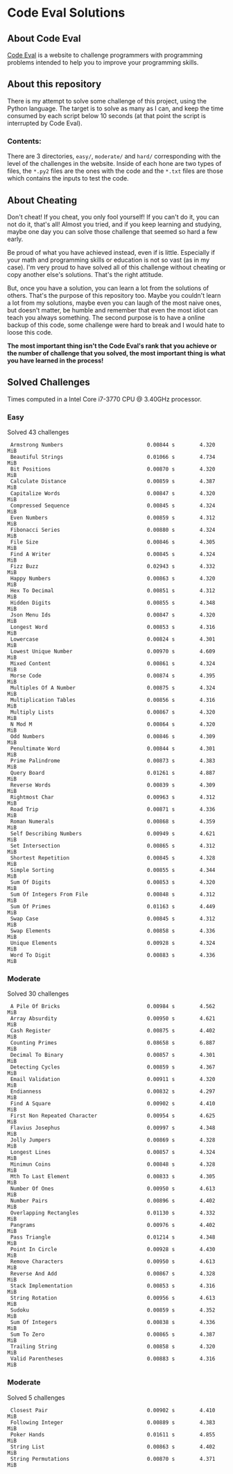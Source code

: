 # Code Eval Solutions

## About Code Eval

[Code Eval](https://www.codeeval.com) is a website to challenge programmers
with programming problems intended to help you to improve your programming
skills.

## About this repository

There is my attempt to solve some challenge of this project, using the
Python language. The target is to solve as many as I can, and keep the time
consumed by each script below 10 seconds (at that point the script is
interrupted by Code Eval).

### Contents:

There are 3 directories, `easy/`, `moderate/` and `hard/` corresponding
with the level of the challenges in the website. Inside of each hone are
two types of files, the `*.py2` files are the ones with the code and the
`*.txt` files are those which contains the inputs to test the code.

## About Cheating

Don't cheat! If you cheat, you only fool yourself! If you can't do it, you
can not do it, that's all! Almost you tried, and if you keep learning and
studying, maybe one day you can solve those challenge that seemed so hard a
few early.

Be proud of what you have achieved instead, even if is little. Especially
if your math and programming skills or education is not so vast (as in my
case). I'm very proud to have solved all of this challenge without cheating
or copy another else's solutions. That's the right attitude.

But, once you have a solution, you can learn a lot from the solutions of
others.  That's the purpose of this repository too. Maybe you couldn't
learn a lot from my solutions, maybe even you can laugh of the most naive
ones, but doesn't matter, be humble and remember that even the most idiot
can teach you always something. The second purpose is to have a online
backup of this code, some challenge were hard to break and I would hate to
loose this code.

__The most important thing isn't the Code Eval's rank that you achieve or
the number of challenge that you solved, the most important thing is what
you have learned in the process!__

## Solved Challenges

Times computed in a Intel Core i7-3770 CPU @ 3.40GHz processor.

### Easy

Solved 43 challenges

     Armstrong Numbers                           0.00844 s        4.320 MiB
     Beautiful Strings                           0.01066 s        4.734 MiB
     Bit Positions                               0.00870 s        4.320 MiB
     Calculate Distance                          0.00859 s        4.387 MiB
     Capitalize Words                            0.00847 s        4.320 MiB
     Compressed Sequence                         0.00845 s        4.324 MiB
     Even Numbers                                0.00859 s        4.312 MiB
     Fibonacci Series                            0.00880 s        4.324 MiB
     File Size                                   0.00846 s        4.305 MiB
     Find A Writer                               0.00845 s        4.324 MiB
     Fizz Buzz                                   0.02943 s        4.332 MiB
     Happy Numbers                               0.00863 s        4.320 MiB
     Hex To Decimal                              0.00851 s        4.312 MiB
     Hidden Digits                               0.00855 s        4.348 MiB
     Json Menu Ids                               0.00847 s        4.320 MiB
     Longest Word                                0.00853 s        4.316 MiB
     Lowercase                                   0.00824 s        4.301 MiB
     Lowest Unique Number                        0.00970 s        4.609 MiB
     Mixed Content                               0.00861 s        4.324 MiB
     Morse Code                                  0.00874 s        4.395 MiB
     Multiples Of A Number                       0.00875 s        4.324 MiB
     Multiplication Tables                       0.00856 s        4.316 MiB
     Multiply Lists                              0.00867 s        4.320 MiB
     N Mod M                                     0.00864 s        4.320 MiB
     Odd Numbers                                 0.00846 s        4.309 MiB
     Penultimate Word                            0.00844 s        4.301 MiB
     Prime Palindrome                            0.00873 s        4.383 MiB
     Query Board                                 0.01261 s        4.887 MiB
     Reverse Words                               0.00839 s        4.309 MiB
     Rightmost Char                              0.00963 s        4.312 MiB
     Road Trip                                   0.00871 s        4.336 MiB
     Roman Numerals                              0.00868 s        4.359 MiB
     Self Describing Numbers                     0.00949 s        4.621 MiB
     Set Intersection                            0.00865 s        4.312 MiB
     Shortest Repetition                         0.00845 s        4.328 MiB
     Simple Sorting                              0.00855 s        4.344 MiB
     Sum Of Digits                               0.00853 s        4.320 MiB
     Sum Of Integers From File                   0.00848 s        4.312 MiB
     Sum Of Primes                               0.01163 s        4.449 MiB
     Swap Case                                   0.00845 s        4.312 MiB
     Swap Elements                               0.00858 s        4.336 MiB
     Unique Elements                             0.00928 s        4.324 MiB
     Word To Digit                               0.00883 s        4.336 MiB

### Moderate

Solved 30 challenges

     A Pile Of Bricks                            0.00984 s        4.562 MiB
     Array Absurdity                             0.00950 s        4.621 MiB
     Cash Register                               0.00875 s        4.402 MiB
     Counting Primes                             0.08658 s        6.887 MiB
     Decimal To Binary                           0.00857 s        4.301 MiB
     Detecting Cycles                            0.00859 s        4.367 MiB
     Email Validation                            0.00911 s        4.320 MiB
     Endianness                                  0.00832 s        4.297 MiB
     Find A Square                               0.00902 s        4.410 MiB
     First Non Repeated Character                0.00954 s        4.625 MiB
     Flavius Josephus                            0.00997 s        4.348 MiB
     Jolly Jumpers                               0.00869 s        4.328 MiB
     Longest Lines                               0.00857 s        4.324 MiB
     Minimun Coins                               0.00848 s        4.328 MiB
     Mth To Last Element                         0.00833 s        4.305 MiB
     Number Of Ones                              0.00950 s        4.613 MiB
     Number Pairs                                0.00896 s        4.402 MiB
     Overlapping Rectangles                      0.01130 s        4.332 MiB
     Pangrams                                    0.00976 s        4.402 MiB
     Pass Triangle                               0.01214 s        4.348 MiB
     Point In Circle                             0.00928 s        4.430 MiB
     Remove Characters                           0.00950 s        4.613 MiB
     Reverse And Add                             0.00867 s        4.328 MiB
     Stack Implementation                        0.00853 s        4.316 MiB
     String Rotation                             0.00956 s        4.613 MiB
     Sudoku                                      0.00859 s        4.352 MiB
     Sum Of Integers                             0.00838 s        4.336 MiB
     Sum To Zero                                 0.00865 s        4.387 MiB
     Trailing String                             0.00858 s        4.320 MiB
     Valid Parentheses                           0.00883 s        4.316 MiB

### Moderate

Solved 5 challenges

     Closest Pair                                0.00902 s        4.410 MiB
     Following Integer                           0.00889 s        4.383 MiB
     Poker Hands                                 0.01611 s        4.855 MiB
     String List                                 0.00863 s        4.402 MiB
     String Permutations                         0.00870 s        4.371 MiB

